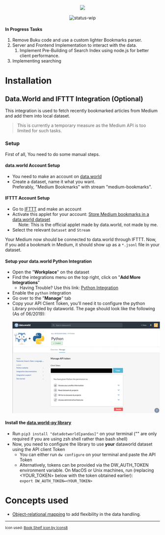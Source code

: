 <div style="text-align:center">
<img src="https://img.icons8.com/nolan/100/000000/book-shelf.png">

![status-wip](https://img.shields.io/badge/Status-Work%20in%20Progress-red.svg)
</div>

#### In Progress Tasks
1. Remove Buku code and use a custom lighter Bookmarks parser.
2. Server and Frontend Implementation to interact with the data.
    1. Implement Pre-Building of Search Index using node.js for better client performance.
3. Implementing searching


# Installation

## Data.World and IFTTT Integration (Optional)
This integration is used to fetch recently bookmarked articles from Medium and add them into local dataset.
> This is currently a temporary measure as the Medium API is too limited for such tasks.

### Setup
First of all, You need to do some manual steps.

#### data.world Account Setup
* You need to make an account on [data.world](https://data.world/)
* Create a dataset, name it what you want. <br>
Preferably, "Medium Bookmarks" with stream "medium-bookmarks".

#### IFTTT Account Setup
* Go to [IFTTT](https://ifttt.com/) and make an account
* Activate this applet for your account: [Store Medium bookmarks in a data.world dataset](https://ifttt.com/applets/NNVn2wqv-store-medium-bookmarks-in-a-data-world-dataset) <br>
&nbsp;&nbsp;&nbsp;&nbsp; Note: This is the official applet made by data.world, not made by me.
* Select the relevant `Dataset` and `Stream`

Your Medium now should be connected to data.world through IFTTT. Now, if you add a bookmark in Medium,
it should show up as a `*.jsonl` file in your dataset.




#### Setup your data.world Python Integration
* Open the "**Workplace**" on the dataset
* Find the integrations menu on the top right, click on "**Add More Integrations**"
    - Having Trouble? Use this link: [Python Integration](https://data.world/integrations/python)
* Enable the `python` integration
* Go over to the "**Manage**" tab
* Copy your API Client Token, you'll need it to configure the python Library provided by dataworld. The page should look like the following (As of 06/2019): <br><br>
![](docs/assets/Python_dataworld_API.png)

#### Install the [data.world-py library](https://github.com/datadotworld/data.world-py)
* Run `pip3 install "datadotworld[pandas]"` on your terminal ("" are only required if you are using zsh shell rather than bash shell)
* Now, you need to configure the library to use **your** dataworld dataset using the API client Token
    - You can either run `dw configure` on your terminal and paste the API Token
    - Alternatively, tokens can be provided via the DW_AUTH_TOKEN environment variable. On MacOS or Unix machines, run (replacing \<YOUR_TOKEN> below with the token obtained earlier): <br>
    `export DW_AUTH_TOKEN=<YOUR_TOKEN>`

# Concepts used
* [Object-relational mapping](https://stackoverflow.com/a/1152323/7800641) to add flexibility in the data handling.


---
<sup>Icon used: <a href="https://icons8.com/icon/44780/book-shelf">Book Shelf icon by Icons8</a></sup>
